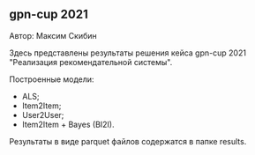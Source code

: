## gpn-cup 2021
Автор: Максим Скибин

Здесь представлены результаты решения кейса gpn-cup 2021 "Реализация рекомендательной системы".

Построенные модели:
* ALS;
* Item2Item;
* User2User;
* Item2Item + Bayes (BI2I).

Результаты в виде parquet файлов содержатся в папке results.
